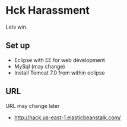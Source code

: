 # Hck Harassment
Lets win. 

## Set up
* Eclipse with EE for web development
* MySql (may change)
* Install Tomcat 7.0 from within eclipse


## URL
URL may change later

 * http://hack.us-east-1.elasticbeanstalk.com/
